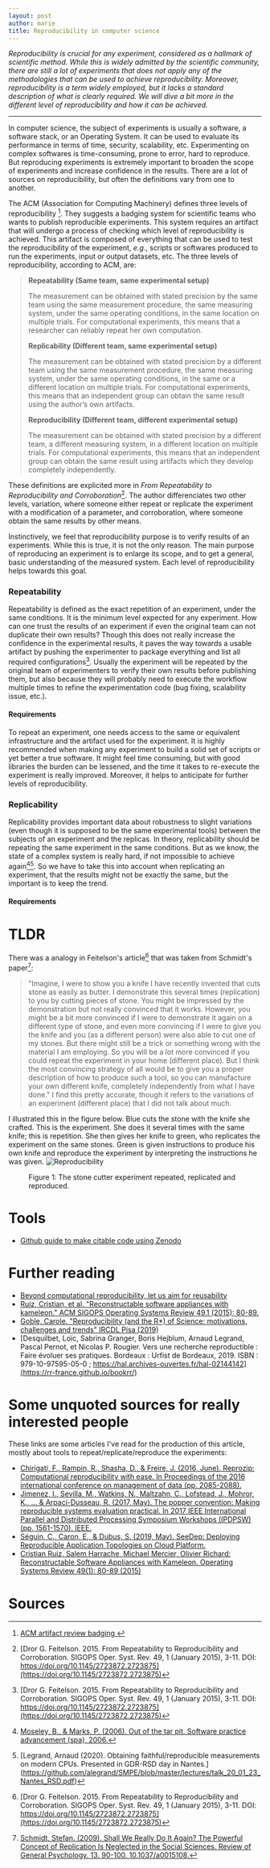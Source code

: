 ```yaml
---
layout: post
author: marie
title: Reproducibility in computer science
---
```



<em>Reproducibility is crucial for any experiment, considered as a
hallmark of scientific method. While this is widely admitted by the
scientific community, there are still a lot of experiments that does
not apply any of the methodologies that can be used to achieve
reproducibility. Moreover, reproducibility is a term widely employed,
but it lacks a standard description of what is clearly required. We
will dive a bit more in the different level of reproducibility and how
it can be achieved.</em>

***

In computer science, the subject of experiments is usually a software,
a software stack, or an Operating System. It can be used to evaluate
its performance in terms of time, security, scalability,
etc. Experimenting on complex softwares is time-consuming, prone to
error, hard to reproduce. But reproducing experiments is extremely
important to broaden the scope of experiments and increase confidence
in the results. There are a lot of sources on reproducibility, but
often the definitions vary from one to another.

The ACM (Association for Computing Machinery) defines three levels of
reproducibility [^1]. They suggests a badging system for scientific
teams who wants to publish reproducible experiments. This system
requires an artifact that will undergo a process of checking which
level of reproducibility is achieved. This artifact is composed of
everything that can be used to test the reproducibility of the
experiment, *e.g.*, scripts or softwares produced to run the
experiments, input or output datasets, etc.
The three levels of reproducibility, according to ACM, are:

> **Repeatability (Same team, same experimental setup)**
>
> The measurement can be obtained with stated precision by the same team using the same measurement procedure, the same measuring system, under the same operating conditions, in the same location on multiple trials. For computational experiments, this means that a researcher can reliably repeat her own computation.
>
> **Replicability (Different team, same experimental setup)**
>
> The measurement can be obtained with stated precision by a different team using the same measurement procedure, the same measuring system, under the same operating conditions, in the same or a different location on multiple trials. For computational experiments, this means that an independent group can obtain the same result using the author’s own artifacts.
>
> **Reproducibility (Different team, different experimental setup)**
>
> The measurement can be obtained with stated precision by a different team, a different measuring system, in a different location on multiple trials. For computational experiments, this means that an independent group can obtain the same result using artifacts which they develop completely independently.

These definitions are explicited more in *From Repeatability to
Reproducibility and Corroboration*[^2]. The author differenciates two
other levels, variation, where someone either repeat or replicate the
experiment with a modification of a parameter, and corroboration,
where someone obtain the same results by other means.

Instinctively, we feel that reproducibility purpose is to verify
results of an experiments. While this is true, it is not the only
reason. The main purpose of reproducing an experiment is to enlarge
its scope, and to get a general, basic understanding of the measured
system. Each level of reproducibility helps towards this goal.

### Repeatability ###

Repeatability is defined as the exact repetition of an experiment,
under the same conditions. It is the minimum level expected for any
experiment. How can one trust the results of an experiment if even the
original team can not duplicate their own results? Though this does
not really increase the confidence in the experimental results, it
paves the way towards a usable artifact by pushing the experimenter to
package everything and list all required
configurations[^2]. Usually the experiment will be
repeated by the original team of experimenters to verify their own
results before publishing them, but also because they will probably
need to execute the workflow multiple times to refine the
experimentation code (bug fixing, scalability issue, etc.).

#### Requirements ####

To repeat an experiment, one needs access to the same or equivalent
infrastructure and the artifact used for the experiment. It is highly
recommended when making any experiment to build a solid set of scripts
or yet better a true software. It might feel time consuming, but with
good libraries the burden can be lessened, and the time it takes to
re-execute the experiment is really improved. Moreover, it helps to
anticipate for further levels of reproducibility.


### Replicability ###

Replicability provides important data about robustness to slight
variations (even though it is supposed to be the same experimental
tools) between the subjects of an experiment and the replicas.  In
theory, replicability should be repeating the same experiment in the
same conditions. But as we know, the state of a complex system is
really hard, if not impossible to achieve again[^4][^5]. So we have to
take this into account when replicating an experiment, that the
results might not be exactly the same, but the important is to keep
the trend.


#### Requirements ####





# TLDR #


There was a analogy in Feitelson's article[^2] that was taken from Schmidt's paper[^3]:
> "Imagine, I were to show you a knife I have recently
> invented that cuts stone as easily as butter. I demonstrate this
> several times (replication) to you by cutting pieces of stone. You
> might be impressed by the demonstration but not really convinced that
> it works. However, you might be a bit more convinced if I were to
> demonstrate it again on a different type of stone, and even more
> convincing if I were to give you the knife and you (as a different
> person) were also able to cut one of my stones. But there might still
> be a trick or something wrong with the material I am employing.  So
> you will be a lot more convinced if you could repeat the experiment in
> your home (different place). But I think the most convincing strategy
> of all would be to give you a proper description of how to produce
> such a tool, so you can manufacture your own different knife,
> completely independently from what I have done."
I find this pretty accurate, though it refers to the variations of an experiment (different place) that I did not talk about much.

I illustrated this in the figure below. Blue cuts the stone with the knife she crafted. This is the experiment. She does it several times with the same knife; this is repetition. She then gives her knife to green, who replicates the experiment on the same stones. Green is given instructions to produce his own knife and reproduce the experiment by interpreting the instructions he was given.
![Reproducibility](/assets/img/posts/reproducibility/3r.png "Reproducibility")
<figure>
<figcaption>
<span class="figure-number">Figure 1: </span>
The stone cutter experiment repeated, replicated and reproduced.
</figcaption>
</figure>


# Tools #

- [Github guide to make citable code using Zenodo](https://guides.github.com/activities/citable-code/)

# Further reading #

- [Beyond computational reproducibility, let us aim for reusability](http://gael-varoquaux.info/programming/beyond-computational-reproducibility-let-us-aim-for-reusability.html)
- [Ruiz, Cristian, et al. "Reconstructable software appliances with kameleon." ACM SIGOPS Operating Systems Review 49.1 (2015): 80-89.](https://dl.acm.org/citation.cfm?id=2723883)
- [Goble, Carole. "Reproducibility (and the R*) of Science: motivations, challenges and trends" IRCDL Pisa (2019)](https://www.slideshare.net/carolegoble/reproducibility-and-the-r-of-science-motivations-challenges-and-trends)
- [Desquilbet, Loïc, Sabrina Granger, Boris Hejblum, Arnaud Legrand, Pascal Pernot, et Nicolas P. Rougier. Vers une recherche reproductible : Faire évoluer ses pratiques. Bordeaux : Urfist de Bordeaux, 2019. ISBN : 979-10-97595-05-0 ; https://hal.archives-ouvertes.fr/hal-02144142](https://rr-france.github.io/bookrr/)


# Some unquoted sources for really interested people #

These links are some articles I've read for the production of this article, mostly about tools to repeat/replicate/reproduce the experiments:
- [Chirigati, F., Rampin, R., Shasha, D., & Freire, J. (2016, June). Reprozip: Computational reproducibility with ease. In Proceedings of the 2016 international conference on management of data (pp. 2085-2088).](https://doi.org/10.1145/2882903.2899401)
- [Jimenez, I., Sevilla, M., Watkins, N., Maltzahn, C., Lofstead, J., Mohror, K., ... & Arpaci-Dusseau, R. (2017, May). The popper convention: Making reproducible systems evaluation practical. In 2017 IEEE International Parallel and Distributed Processing Symposium Workshops (IPDPSW) (pp. 1561-1570). IEEE.](https://www.researchgate.net/profile/Ivo_Jimenez/publication/318125763_The_Popper_Convention_Making_Reproducible_Systems_Evaluation_Practical/links/5ba33e4d299bf13e603e4e82/The-Popper-Convention-Making-Reproducible-Systems-Evaluation-Practical.pdf)
- [Séguin, C., Caron, E., & Dubus, S. (2019, May). SeeDep: Deploying Reproducible Application Topologies on Cloud Platform.](https://hal.archives-ouvertes.fr/hal-02119654/file/CLOSER_2019_41_CR.pdf)
- [Cristian Ruiz, Salem Harrache, Michael Mercier, Olivier Richard:
Reconstructable Software Appliances with Kameleon. Operating Systems Review 49(1): 80-89 (2015)](https://dl.acm.org/doi/10.1145/2723872.2723883)

# Sources #

[^1]: [ACM artifact review badging ](https://www.acm.org/publications/policies/artifact-review-badging)
[^2]: [Dror G. Feitelson. 2015. From Repeatability to Reproducibility and Corroboration. SIGOPS Oper. Syst. Rev. 49, 1 (January 2015), 3-11. DOI: https://doi.org/10.1145/2723872.2723875](https://doi.org/10.1145/2723872.2723875)
[^3]: [Schmidt, Stefan. (2009). Shall We Really Do It Again? The Powerful Concept of Replication Is Neglected in the Social Sciences. Review of General Psychology. 13. 90-100. 10.1037/a0015108.](https://www.researchgate.net/publication/232450980_Shall_We_Really_Do_It_Again_The_Powerful_Concept_of_Replication_Is_Neglected_in_the_Social_Sciences)
[^4]: [Moseley, B., & Marks, P. (2006). Out of the tar pit. Software practice advancement (spa), 2006.](http://curtclifton.net/papers/MoseleyMarks06a.pdf)
[^5]: [Legrand, Arnaud (2020). Obtaining faithful/reproducible measurements on modern CPUs. Presented in GDR-RSD day in Nantes.] (https://github.com/alegrand/SMPE/blob/master/lectures/talk_20_01_23_Nantes_RSD.pdf)

